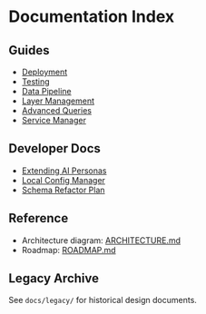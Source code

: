 # Documentation Index

## Guides
- [Deployment](guides/RENDER_V2_DEPLOYMENT_GUIDE.md)
- [Testing](guides/COMPREHENSIVE_TESTING_GUIDE.md)
- [Data Pipeline](guides/COMPREHENSIVE_DATA_PIPELINE_GUIDE.md)
- [Layer Management](guides/LAYER_MANAGEMENT_USER_GUIDE.md)
- [Advanced Queries](guides/ADVANCED_QUERIES_IMPLEMENTATION_SUMMARY.md)
- [Service Manager](guides/ADVANCED_SERVICE_MANAGER_GUIDE.md)

## Developer Docs
- [Extending AI Personas](../docs/ai-personas-extension.md)
- [Local Config Manager](dev/LOCAL_CONFIG_MANAGER_README.md)
- [Schema Refactor Plan](dev/SCHEMA_REFACTOR_PLAN.md)

## Reference
- Architecture diagram: [ARCHITECTURE.md](../ARCHITECTURE.md)
- Roadmap: [ROADMAP.md](../ROADMAP.md)

## Legacy Archive
See `docs/legacy/` for historical design documents. 